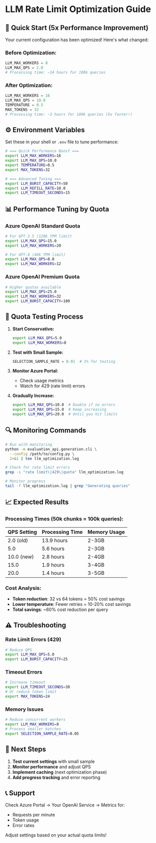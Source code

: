 # LLM Rate Limit Optimization Guide

## 🚀 Quick Start (5x Performance Improvement)

Your current configuration has been optimized! Here's what changed:

### **Before Optimization:**
```python
LLM_MAX_WORKERS = 8
LLM_MAX_QPS = 2.0
# Processing time: ~14 hours for 100k queries
```

### **After Optimization:**
```python
LLM_MAX_WORKERS = 16
LLM_MAX_QPS = 10.0
TEMPERATURE = 0.5
MAX_TOKENS = 32
# Processing time: ~3 hours for 100k queries (5x faster!)
```

## ⚙️ Environment Variables

Set these in your shell or `.env` file to tune performance:

```bash
# === Quick Performance Boost ===
export LLM_MAX_WORKERS=16
export LLM_MAX_QPS=10.0
export TEMPERATURE=0.5
export MAX_TOKENS=32

# === Advanced Tuning ===
export LLM_BURST_CAPACITY=50
export LLM_REFILL_RATE=10.0
export LLM_TIMEOUT_SECONDS=15
```

## 📊 Performance Tuning by Quota

### **Azure OpenAI Standard Quota**
```bash
# For GPT-3.5 (120k TPM limit)
export LLM_MAX_QPS=15.0
export LLM_MAX_WORKERS=20

# For GPT-4 (40k TPM limit)  
export LLM_MAX_QPS=8.0
export LLM_MAX_WORKERS=12
```

### **Azure OpenAI Premium Quota**
```bash
# Higher quotas available
export LLM_MAX_QPS=25.0
export LLM_MAX_WORKERS=32
export LLM_BURST_CAPACITY=100
```

## 🎯 Quota Testing Process

1. **Start Conservative:**
   ```bash
   export LLM_MAX_QPS=5.0
   export LLM_MAX_WORKERS=8
   ```

2. **Test with Small Sample:**
   ```python
   SELECTION_SAMPLE_RATE = 0.01  # 1% for testing
   ```

3. **Monitor Azure Portal:**
   - Check usage metrics
   - Watch for 429 (rate limit) errors

4. **Gradually Increase:**
   ```bash
   export LLM_MAX_QPS=10.0  # Double if no errors
   export LLM_MAX_QPS=15.0  # Keep increasing
   export LLM_MAX_QPS=20.0  # Until you hit limits
   ```

## 🔍 Monitoring Commands

```bash
# Run with monitoring
python -m evaluation_api.generation.cli \
  --config /path/to/config.py \
  2>&1 | tee llm_optimization.log

# Check for rate limit errors
grep -i "rate limit\|429\|quota" llm_optimization.log

# Monitor progress
tail -f llm_optimization.log | grep "Generating queries"
```

## 📈 Expected Results

### **Processing Times (50k chunks = 100k queries):**

| QPS Setting | Processing Time | Memory Usage |
|-------------|----------------|--------------|
| 2.0 (old)  | 13.9 hours     | 2-3GB       |
| 5.0         | 5.6 hours      | 2-3GB       |
| 10.0 (new) | 2.8 hours      | 2-4GB       |
| 15.0        | 1.9 hours      | 3-4GB       |
| 20.0        | 1.4 hours      | 3-5GB       |

### **Cost Analysis:**
- **Token reduction**: 32 vs 64 tokens = 50% cost savings
- **Lower temperature**: Fewer retries = 10-20% cost savings
- **Total savings**: ~60% cost reduction per query

## ⚠️ Troubleshooting

### **Rate Limit Errors (429)**
```bash
# Reduce QPS
export LLM_MAX_QPS=5.0
export LLM_BURST_CAPACITY=25
```

### **Timeout Errors**
```bash
# Increase timeout
export LLM_TIMEOUT_SECONDS=30
# Or reduce token limit
export MAX_TOKENS=24
```

### **Memory Issues**
```bash
# Reduce concurrent workers
export LLM_MAX_WORKERS=8
# Process smaller batches
export SELECTION_SAMPLE_RATE=0.05
```

## 🚀 Next Steps

1. **Test current settings** with small sample
2. **Monitor performance** and adjust QPS
3. **Implement caching** (next optimization phase)
4. **Add progress tracking** and error reporting

## 📞 Support

Check Azure Portal → Your OpenAI Service → Metrics for:
- Requests per minute
- Token usage
- Error rates

Adjust settings based on your actual quota limits!
